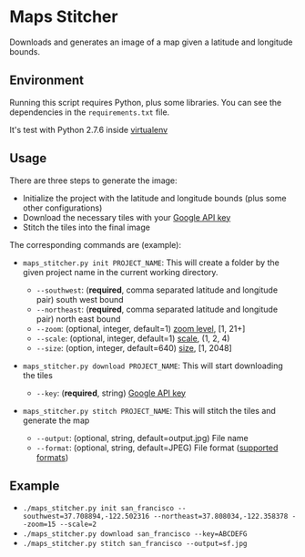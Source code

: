Maps Stitcher
=============

Downloads and generates an image of a map given a latitude and longitude bounds.

Environment
-----------

Running this script requires Python, plus some libraries.
You can see the dependencies in the `requirements.txt` file.

It's test with Python 2.7.6 inside [virtualenv](https://pypi.python.org/pypi/virtualenv)

Usage
-----

There are three steps to generate the image:

* Initialize the project with the latitude and longitude bounds (plus some other configurations)
* Download the necessary tiles with your [Google API key](https://developers.google.com/maps/documentation/javascript/tutorial#api_key)
* Stitch the tiles into the final image

The corresponding commands are (example):

* `maps_stitcher.py init PROJECT_NAME`: This will create a folder by the given project name in the current working directory.
    * `--southwest`: (**required**, comma separated latitude and longitude pair) south west bound
    * `--northeast`: (**required**, comma separated latitude and longitude pair) north east bound
    * `--zoom`: (optional, integer, default=1) [zoom level](https://developers.google.com/maps/documentation/staticmaps/#Zoomlevels), [1, 21+]
    * `--scale`: (optional, integer, default=1) [scale](https://developers.google.com/maps/documentation/staticmaps/#scale_values), (1, 2, 4)
    * `--size`: (option, integer, default=640) [size](https://developers.google.com/maps/documentation/staticmaps/#Imagesizes), [1, 2048]

* `maps_stitcher.py download PROJECT_NAME`: This will start downloading the tiles
    * `--key`: (**required**, string) [Google API key](https://developers.google.com/maps/documentation/javascript/tutorial#api_key)

* `maps_stitcher.py stitch PROJECT_NAME`: This will stitch the tiles and generate the map
    * `--output`: (optional, string, default=output.jpg) File name
    * `--format`: (optional, string, default=JPEG) File format ([supported formats](http://pillow.readthedocs.org/en/latest/handbook/image-file-formats.html))

Example
-------

* `./maps_stitcher.py init san_francisco --southwest=37.708894,-122.502316 --northeast=37.808034,-122.358378 --zoom=15 --scale=2`
* `./maps_stitcher.py download san_francisco --key=ABCDEFG`
* `./maps_stitcher.py stitch san_francisco --output=sf.jpg`
